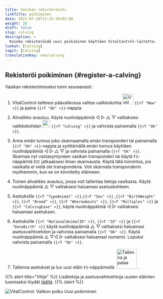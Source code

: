 ```yaml
---
title: Vasikan rekisteröinti
linkTitle: poikiminen
date: 2023-07-28T13:25:28+02:00
weight: 20
draft: false
slug: calving
description: >
  Kuinka rekisteröidä uusi poikiminen käyttäen VitalControl-laitetta.
luokat: [Calving]
tagit: [Calving]
translationKey: new/calving
---
```

## Rekisteröi poikiminen {#register-a-calving}

Vasikan rekisteröimiseksi toimi seuraavasti:

1. VitalControl-laitteesi päävalikossa valitse valikkokohta <img src="/icons/main/new-animal.svg" width="35" align="bottom" alt="Uusi eläin" /> `{{<T "New" >}}` ja paina `{{<T "Ok" >}}`-nappia.

2. Alivalikko avautuu. Käytä nuolinäppäimiä ◁ ▷ △ ▽ valitaksesi valikkokohdan <img src="/icons/actions/calving.svg" width="25" align="bottom" alt="poikiminen" /> `{{<T "Calving" >}}` ja vahvista painamalla `{{<T "Ok" >}}`.

3. Anna emän tunnus joko skannaamalla emän transponderi tai painamalla `{{<T "Ok" >}}`-nappia ja syöttämällä emän tunnus käyttäen nuolinäppäimiä ◁ ▷ △ ▽ ja vahvista painamalla `{{<T "Ok" >}}`. Skannaa nyt vastasyntyneen vasikan transponderi tai käytä `F3`-näppäintä `ESC` jatkaaksesi ilman skannausta. Käytä tätä toimintoa, jos vasikalla ei vielä ole transponderia. Voit skannata transponderin myöhemmin, kun se on kiinnitetty eläimeen.

4. Toinen alivalikko avautuu, jossa voit tallentaa tietoja vasikasta. Käytä nuolinäppäimiä △ ▽ valitaksesi haluamasi asetuskohteen.

5. Asetuksille `{{<T "TypeAnimal" >}}`,`{{<T "Sex" >}}` ,`{{<T "BirthWeight" >}}`, `{{<T "Breed" >}}`, `{{<T "Whereabouts" >}}`, `{{<T "Multiples" >}}` ja `{{<T "CalvingEase" >}}`, käytä nuolinäppäimiä ◁ ▷ valitaksesi haluamasi asetuksen.

6. Asetuksille `{{<T "NationalAnimalID" >}}`, `{{<T "ID" >}}` ja `{{<T "DateBirth" >}}` käytä nuolinäppäimiä △ ▽ valitaksesi haluamasi asetusvaihtoehdon ja vahvista painamalla `{{<T "Ok" >}}`. Käytä nuolinäppäimiä △ ▽◁ ▷ valitaksesi haluamasi numerot. Lopuksi vahvista painamalla `{{<T "Ok" >}}`.

7. Tallenna asetukset ja luo uusi eläin `F3`-näppäimellä &nbsp;<img src="/icons/footer/save_exit.svg" width="65" align="bottom" alt="Tallenna ja palaa" />&nbsp;.

{{% alert title="Vihje" %}}
Lisätietoja ja asetusvaihtoehtoja uusien eläinten luomiseksi löydät [täältä](../../settings/animal-registration/).
{{% /alert %}}

   ![VitalControl: Valikon polku Uusi poikiminen](../images/calving.png "Rekisteröi poikiminen")
